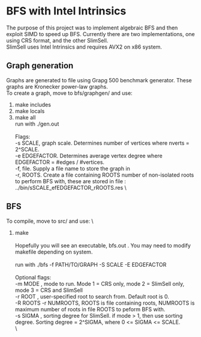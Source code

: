 # BFS with Intel Intrinsics

The purpose of this project was to implement algebraic BFS and then exploit SIMD to speed up BFS.
Currently there are two implementations, one using CRS format, and the other SlimSell. \
SlimSell uses Intel Intrinsics and requires AVX2 on x86 system.

## Graph generation

Graphs are generated to file using Grapg 500 benchmark generator. These graphs are Kronecker power-law graphs. \
To create a graph, move to bfs/graphgen/ and use:
1) make includes 
2) make locals 
3) make all 
 \
run with ./gen.out \
 \
Flags: \
  -s SCALE, graph scale. Determines number of vertices where nverts = 2^SCALE. \
  -e EDGEFACTOR. Determines average vertex degree where EDGEFACTOR = #edges / #vertices. \
  -f, file. Supply a file name to store the graph in \
  -r, ROOTS. Create a file containing ROOTS number of non-isolated roots to perform BFS with, these are stored in file : ../bin/sSCALE_efEDGEFACTOR_rROOTS.res \
 
 ## BFS

 To compile, move to src/ and use: \
 1) make \
  \
 Hopefully you will see an executable, bfs.out . You may need to modify makefile depending on system. \
  \
 run with ./bfs -f PATH/TO/GRAPH -S SCALE -E EDGEFACTOR \
  \
 Optional flags: \
  -m MODE , mode to run. Mode 1 = CRS only, mode 2 = SlimSell only, mode 3 = CRS and SlimSell \
  -r ROOT , user-specified root to search from. Default root is 0. \
  -R ROOTS -r NUMROOTS, ROOTS is file containing roots, NUMROOTS is maximum number of roots in file ROOTS to peform BFS with. \
  -s SIGMA , sorting degree for SlimSell. if mode > 1, then use sorting degree. Sorting degree = 2^SIGMA, where 0 <= SIGMA <= SCALE. \
 \
